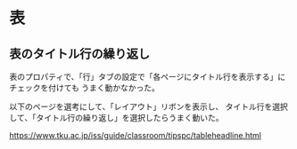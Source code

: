 # 表

## 表のタイトル行の繰り返し

表のプロパティで、「行」タブの設定で「各ページにタイトル行を表示する」にチェックを付けても
うまく動かなかった。

以下のページを選考にして、「レイアウト」リボンを表示し、
タイトル行を選択して、「タイトル行の繰り返し」を選択したらうまく動いた。

https://www.tku.ac.jp/iss/guide/classroom/tipspc/tableheadline.html
